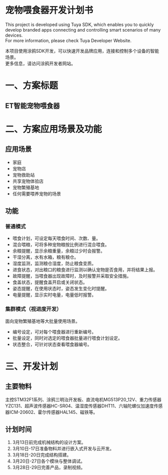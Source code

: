 宠物喂食器开发计划书
== 
This project is developed using Tuya SDK, which enables you to quickly develop branded apps connecting and controlling smart scenarios of many devices.       
For more information, please check Tuya Developer Website. 
  
本项目使用涂鸦SDK开发，可以快速开发品牌应用，连接和控制多个设备的智能场景。   
更多信息，请访问涂鸦开发者网站。 
  
# 一、方案标题
## ET智能宠物喂食器

# 二、方案应用场景及功能
## 应用场景   
* 家庭
* 宠物店
* 宠物救助站
* 共享宠物体验店
* 宠物繁殖基地
* 任何需要喂养宠物的场景
## 功能   
### 普通模式
* 喂食计划，可设定每天喂食时间、次数、量。
* 混合喂粮，可将多种宠物粮按比例进行混合喂食。
* 余粮提醒，显示余粮重量，余粮过少时会报警。
* 干湿分离，水有水箱，粮有粮仓。
* 湿度监测，监测粮仓湿度，防止粮食变质。
* 进食状态，对出粮口的粮食进行监测以确认宠物是否食用，并将结果上报。
* 故障提醒，当喂食器出现故障时，及时报警并采取安全措施。
* 食盖状态，提醒食盖开启或关闭状态。
* 姿态提醒，在使用状态时，姿态发生变化时提醒。
* 电量提醒，显示实时电量，电量低时报警。
### 集群模式（视进度开发）
面向宠物繁殖基地等大批量使用场景。
* 编号设定，可对每个喂食器进行重新编号。
* 批量设定，同时对选定的喂食器批量进行喂食计划设定。
* 状态整合，可针对状态查看喂食器编号。

# 三、开发计划
## 主要物料
 主控STM32F1系列、涂鸦三明治开发板、直流电机MG513P20_12V、重力传感器YZC131、超声波传感器HC-SR04、温湿度传感器DHT11、六轴陀螺仪加速度传感器ICM-20602、霍尔传感器HAL145、磁铁等。
## 计划时间
 1) 3月13日前完成机械结构的设计方案。
 2) 3月10日-17日准备物料并进行嵌入式开发与云开发。
 3) 3月18日-20日完成结构搭建。
 4) 3月20日-27日各个模块与整体调试。
 5) 3月28日-29日完善产品，录制视频。
